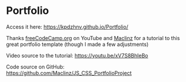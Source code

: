 # Portfolio

Access it here: https://kpdzhnv.github.io/Portfolio/ 

Thanks [freeCodeCamp.org](https://www.youtube.com/@freecodecamp) on YouTube and [Maclinz](https://github.com/Maclinz) for a tutorial to this great portfolio template (though I made a few adjustments)

Video source to the tutorial: https://youtu.be/xV7S8BhIeBo

Code source on GitHub: https://github.com/Maclinz/JS_CSS_PortfolioProject

